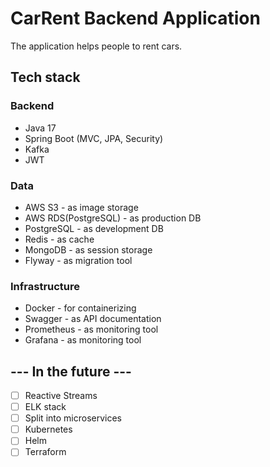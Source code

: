 # CarRent Backend Application

The application helps people to rent cars.

## Tech stack
### Backend
* Java 17
* Spring Boot (MVC, JPA, Security)
* Kafka
* JWT
### Data
* AWS S3 - as image storage
* AWS RDS(PostgreSQL) - as production DB
* PostgreSQL - as development DB
* Redis - as cache
* MongoDB - as session storage
* Flyway - as migration tool
### Infrastructure
* Docker - for containerizing 
* Swagger - as API documentation
* Prometheus - as monitoring tool
* Grafana - as monitoring tool


## --- In the future ---
- [ ] Reactive Streams
- [ ] ELK stack
- [ ] Split into microservices
- [ ] Kubernetes
- [ ] Helm
- [ ] Terraform

